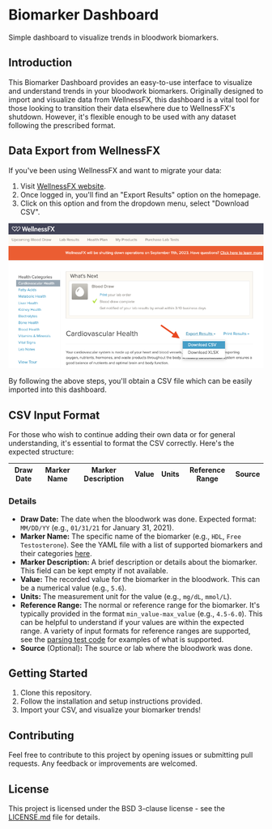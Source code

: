 # Biomarker Dashboard
Simple dashboard to visualize trends in bloodwork biomarkers.

## Introduction
This Biomarker Dashboard provides an easy-to-use interface to visualize and understand trends in your bloodwork biomarkers. Originally designed to import and visualize data from WellnessFX, this dashboard is a vital tool for those looking to transition their data elsewhere due to WellnessFX's shutdown. However, it's flexible enough to be used with any dataset following the prescribed format.

## Data Export from WellnessFX
If you've been using WellnessFX and want to migrate your data:

1. Visit [WellnessFX website](https://www.wellnessfx.com/).
2. Once logged in, you'll find an "Export Results" option on the homepage.
3. Click on this option and from the dropdown menu, select "Download CSV".


![How to export CSV from WellnessFX](./assets/wellnessfx_export.png)


By following the above steps, you'll obtain a CSV file which can be easily imported into this dashboard.

## CSV Input Format
For those who wish to continue adding their own data or for general understanding, it's essential to format the CSV correctly. Here's the expected structure:

| Draw Date | Marker Name | Marker Description | Value | Units | Reference Range | Source | 
|-----------|-------------|--------------------|-------|-------|-----------------|--------|

### Details

- **Draw Date:** The date when the bloodwork was done. Expected format: `MM/DD/YY` (e.g., `01/31/21` for January 31, 2021).
- **Marker Name:** The specific name of the biomarker (e.g., `HDL`, `Free Testosterone`). See the YAML file with a list of supported biomarkers and their categories [here](categories.yaml).
- **Marker Description:** A brief description or details about the biomarker. This field can be kept empty if not available.
- **Value:** The recorded value for the biomarker in the bloodwork. This can be a numerical value (e.g., `5.6`).
- **Units:** The measurement unit for the value (e.g., `mg/dL`, `mmol/L`).
- **Reference Range:** The normal or reference range for the biomarker. It's typically provided in the format `min_value-max_value` (e.g., `4.5-6.0`). This can be helpful to understand if your values are within the expected range. A variety of input formats for reference ranges are supported, see the [parsing test code](tests/test_parse_reference_range.y) for examples of what is supported.
- **Source** (Optional)**:** The source or lab where the bloodwork was done.

## Getting Started
1. Clone this repository.
2. Follow the installation and setup instructions provided.
3. Import your CSV, and visualize your biomarker trends!

## Contributing
Feel free to contribute to this project by opening issues or submitting pull requests. Any feedback or improvements are welcomed.

## License
This project is licensed under the BSD 3-clause license - see the [LICENSE.md](LICENSE.md) file for details.